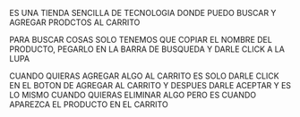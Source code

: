 ES UNA TIENDA SENCILLA DE TECNOLOGIA DONDE PUEDO BUSCAR Y AGREGAR PRODCTOS AL CARRITO

PARA BUSCAR COSAS SOLO TENEMOS QUE COPIAR EL NOMBRE DEL PRODUCTO, PEGARLO EN LA BARRA DE BUSQUEDA Y DARLE CLICK A LA LUPA

CUANDO QUIERAS AGREGAR ALGO AL CARRITO ES SOLO DARLE CLICK EN EL BOTON DE AGREGAR AL CARRITO Y DESPUES DARLE ACEPTAR Y ES LO MISMO CUANDO QUIERAS ELIMINAR ALGO PERO ES CUANDO APAREZCA EL PRODUCTO EN EL CARRITO